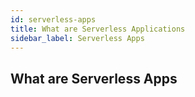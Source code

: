 ```yaml
---
id: serverless-apps
title: What are Serverless Applications
sidebar_label: Serverless Apps
---
```


## What are Serverless Apps


